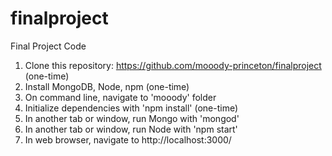 # finalproject
Final Project Code

1. Clone this repository: https://github.com/mooody-princeton/finalproject (one-time) 
2. Install MongoDB, Node, npm (one-time)
3. On command line, navigate to 'mooody' folder
4. Initialize dependencies with 'npm install' (one-time)
5. In another tab or window, run Mongo with 'mongod'
6. In another tab or window, run Node with 'npm start'
7. In web browser, navigate to http://localhost:3000/
